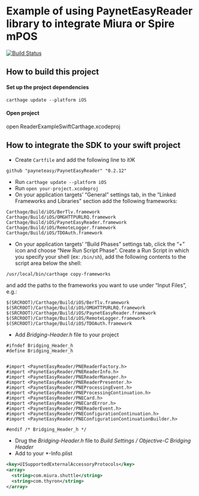 # Example of using PaynetEasyReader library to integrate Miura or Spire mPOS

[![Build Status](https://travis-ci.org/payneteasy/ReaderExampleSwiftCarthage.svg?branch=master)](https://travis-ci.org/payneteasy/ReaderExampleSwiftCarthage)

## How to build this project

#### Set up the project dependencies

```
carthage update --platform iOS
```

#### Open project

open ReaderExampleSwiftCarthage.xcodeproj

## How to integrate the SDK to your swift project

* Create `Cartfile` and add the following line to itЖ
```
github "payneteasy/PaynetEasyReader" "0.2.12"
```
* Run `carthage update --platform iOS`
* Run `open your-project.xcodeproj`
* On your application targets’ “General” settings tab, in the “Linked Frameworks and Libraries” section add the following frameworks:
```
Carthage/Build/iOS/BerTlv.framework
Carthage/Build/iOS/OMGHTTPURLRQ.framework
Carthage/Build/iOS/PaynetEasyReader.framework
Carthage/Build/iOS/RemoteLogger.framework
Carthage/Build/iOS/TDOAuth.framework
```
* On your application targets’ “Build Phases” settings tab, click the “+” icon and choose “New Run Script Phase”. Create a Run Script in which you specify your shell (ex: `/bin/sh`), add the following contents to the script area below the shell:

```sh
/usr/local/bin/carthage copy-frameworks
```

and add the paths to the frameworks you want to use under “Input Files”, e.g.:

```
$(SRCROOT)/Carthage/Build/iOS/BerTlv.framework
$(SRCROOT)/Carthage/Build/iOS/OMGHTTPURLRQ.framework
$(SRCROOT)/Carthage/Build/iOS/PaynetEasyReader.framework
$(SRCROOT)/Carthage/Build/iOS/RemoteLogger.framework
$(SRCROOT)/Carthage/Build/iOS/TDOAuth.framework
```
  
* Add *Bridging-Header.h* file to your project
```obj-c
#ifndef Bridging_Header_h
#define Bridging_Header_h


#import <PaynetEasyReader/PNEReaderFactory.h>
#import <PaynetEasyReader/PNEReaderInfo.h>
#import <PaynetEasyReader/PNEReaderManager.h>
#import <PaynetEasyReader/PNEReaderPresenter.h>
#import <PaynetEasyReader/PNEProcessingEvent.h>
#import <PaynetEasyReader/PNEProcessingContinuation.h>
#import <PaynetEasyReader/PNECard.h>
#import <PaynetEasyReader/PNECardError.h>
#import <PaynetEasyReader/PNEReaderEvent.h>
#import <PaynetEasyReader/PNEConfigurationContinuation.h>
#import <PaynetEasyReader/PNEConfigurationContinuationBuilder.h>

#endif /* Bridging_Header_h */
```

* Drug the *Bridging-Header.h* file to *Build Settings / Objective-C Bridging Header*
* Add to your *-Info.plist
```xml
<key>UISupportedExternalAccessoryProtocols</key>
<array>
  <string>com.miura.shuttle</string>
  <string>com.thyron</string>
</array>
```
